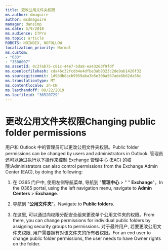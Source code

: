 ```yaml
---
title: 更改公用文件夹权限
ms.author: dmaguire
author: msdmaguire
manager: dansimp
ms.date: 5/9/2018
ms.audience: ITPro
ms.topic: article
ROBOTS: NOINDEX, NOFOLLOW
localization_priority: Normal
ms.custom:
- "633"
- "3500007"
ms.assetid: 0c37ab75-c81c-44e7-bda8-ea43263f9fdf
ms.openlocfilehash: cda46c32fcdb4e4dfbe3ab8323c2de9ab1420f32
ms.sourcegitcommit: 1d98db8acb9959aba3b5e308a567ade6b62da56c
ms.translationtype: MT
ms.contentlocale: zh-CN
ms.lasthandoff: 08/22/2019
ms.locfileid: "36520729"
---
```

# <a name="changing-public-folder-permissions"></a><span data-ttu-id="0a772-102">更改公用文件夹权限</span><span class="sxs-lookup"><span data-stu-id="0a772-102">Changing public folder permissions</span></span>

<span data-ttu-id="0a772-103">用户和 Outlook 中的管理员可以更改公用文件夹权限。</span><span class="sxs-lookup"><span data-stu-id="0a772-103">Public folder permissions can be changed by users and administrators in Outlook.</span></span> <span data-ttu-id="0a772-104">管理员还可以通过执行以下操作来控制 Exchange 管理中心 (EAC) 的权限:</span><span class="sxs-lookup"><span data-stu-id="0a772-104">Administrators can also control permissions from the Exchange Admin Center (EAC), by doing the following:</span></span>
  
1. <span data-ttu-id="0a772-105">在 O365 门户中, 使用左侧导航菜单, 导航到 "**管理中心** \> " " **Exchange**"。</span><span class="sxs-lookup"><span data-stu-id="0a772-105">In the O365 portal, using the left navigation menu, navigate to **Admin Centers** \> **Exchange**.</span></span>

2. <span data-ttu-id="0a772-106">导航到 "**公用文件夹**"。</span><span class="sxs-lookup"><span data-stu-id="0a772-106">Navigate to **Public folders**.</span></span>

3. <span data-ttu-id="0a772-107">在这里, 可以通过向权限分配安全组来更改单个公用文件夹的权限。</span><span class="sxs-lookup"><span data-stu-id="0a772-107">From there, you can change permissions for individual public folders by assigning security groups to permissions.</span></span> <span data-ttu-id="0a772-108">对于最终用户, 若要更改公用文件夹权限, 用户需要拥有对该文件夹的所有者权限。</span><span class="sxs-lookup"><span data-stu-id="0a772-108">For an end user to change public folder permissions, the user needs to have Owner rights on the folder.</span></span>
